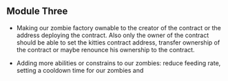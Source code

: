 ## Module Three

- Making our zombie factory ownable to the creator of the contract or the
  address deploying the contract. Also only the owner of the contract should
  be able to set the kitties contract address, transfer ownership of the
  contract or maybe renounce his ownership to the contract.

- Adding more abilities or constrains to our zombies: reduce feeding rate,
  setting a cooldown time for our zombies and
